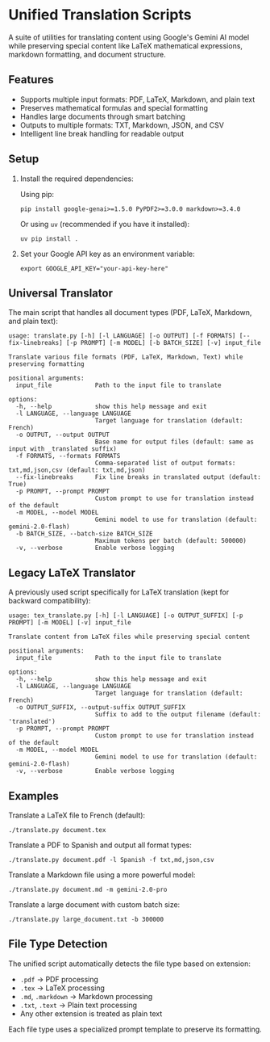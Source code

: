 # Unified Translation Scripts

A suite of utilities for translating content using Google's Gemini AI model while preserving special content like LaTeX mathematical expressions, markdown formatting, and document structure.

## Features

- Supports multiple input formats: PDF, LaTeX, Markdown, and plain text
- Preserves mathematical formulas and special formatting
- Handles large documents through smart batching
- Outputs to multiple formats: TXT, Markdown, JSON, and CSV
- Intelligent line break handling for readable output

## Setup

1. Install the required dependencies:

   Using pip:
   ```
   pip install google-genai>=1.5.0 PyPDF2>=3.0.0 markdown>=3.4.0
   ```
   
   Or using `uv` (recommended if you have it installed):
   ```
   uv pip install .
   ```

2. Set your Google API key as an environment variable:
   ```
   export GOOGLE_API_KEY="your-api-key-here"
   ```

## Universal Translator

The main script that handles all document types (PDF, LaTeX, Markdown, and plain text):

```
usage: translate.py [-h] [-l LANGUAGE] [-o OUTPUT] [-f FORMATS] [--fix-linebreaks] [-p PROMPT] [-m MODEL] [-b BATCH_SIZE] [-v] input_file

Translate various file formats (PDF, LaTeX, Markdown, Text) while preserving formatting

positional arguments:
  input_file            Path to the input file to translate

options:
  -h, --help            show this help message and exit
  -l LANGUAGE, --language LANGUAGE
                        Target language for translation (default: French)
  -o OUTPUT, --output OUTPUT
                        Base name for output files (default: same as input with _translated suffix)
  -f FORMATS, --formats FORMATS
                        Comma-separated list of output formats: txt,md,json,csv (default: txt,md,json)
  --fix-linebreaks      Fix line breaks in translated output (default: True)
  -p PROMPT, --prompt PROMPT
                        Custom prompt to use for translation instead of the default
  -m MODEL, --model MODEL
                        Gemini model to use for translation (default: gemini-2.0-flash)
  -b BATCH_SIZE, --batch-size BATCH_SIZE
                        Maximum tokens per batch (default: 500000)
  -v, --verbose         Enable verbose logging
```

## Legacy LaTeX Translator

A previously used script specifically for LaTeX translation (kept for backward compatibility):

```
usage: tex_translate.py [-h] [-l LANGUAGE] [-o OUTPUT_SUFFIX] [-p PROMPT] [-m MODEL] [-v] input_file

Translate content from LaTeX files while preserving special content

positional arguments:
  input_file            Path to the input file to translate

options:
  -h, --help            show this help message and exit
  -l LANGUAGE, --language LANGUAGE
                        Target language for translation (default: French)
  -o OUTPUT_SUFFIX, --output-suffix OUTPUT_SUFFIX
                        Suffix to add to the output filename (default: 'translated')
  -p PROMPT, --prompt PROMPT
                        Custom prompt to use for translation instead of the default
  -m MODEL, --model MODEL
                        Gemini model to use for translation (default: gemini-2.0-flash)
  -v, --verbose         Enable verbose logging
```

## Examples

Translate a LaTeX file to French (default):
```
./translate.py document.tex
```

Translate a PDF to Spanish and output all format types:
```
./translate.py document.pdf -l Spanish -f txt,md,json,csv
```

Translate a Markdown file using a more powerful model:
```
./translate.py document.md -m gemini-2.0-pro
```

Translate a large document with custom batch size:
```
./translate.py large_document.txt -b 300000
```

## File Type Detection

The unified script automatically detects the file type based on extension:
- `.pdf` → PDF processing
- `.tex` → LaTeX processing
- `.md`, `.markdown` → Markdown processing
- `.txt`, `.text` → Plain text processing
- Any other extension is treated as plain text

Each file type uses a specialized prompt template to preserve its formatting.